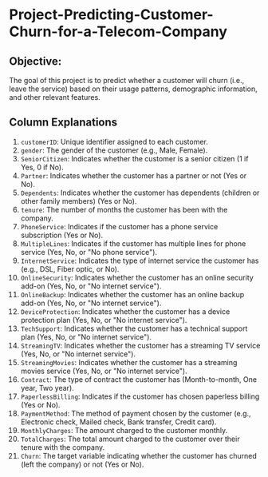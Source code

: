 # Project-Predicting-Customer-Churn-for-a-Telecom-Company

## Objective:
The goal of this project is to predict whether a customer will churn (i.e., leave the service) based on their usage patterns, demographic information, and other relevant features.

## Column Explanations

1. `customerID`: Unique identifier assigned to each customer.
2. `gender`: The gender of the customer (e.g., Male, Female).
3. `SeniorCitizen`: Indicates whether the customer is a senior citizen (1 if Yes, 0 if No).
4. `Partner`: Indicates whether the customer has a partner or not (Yes or No).
5. `Dependents`: Indicates whether the customer has dependents (children or other family members) (Yes or No).
6. `tenure`: The number of months the customer has been with the company.
7. `PhoneService`: Indicates if the customer has a phone service subscription (Yes or No).
8. `MultipleLines`: Indicates if the customer has multiple lines for phone service (Yes, No, or "No phone service").
9. `InternetService`: Indicates the type of internet service the customer has (e.g., DSL, Fiber optic, or No).
10. `OnlineSecurity`: Indicates whether the customer has an online security add-on (Yes, No, or "No internet service").
11. `OnlineBackup`: Indicates whether the customer has an online backup add-on (Yes, No, or "No internet service").
12. `DeviceProtection`: Indicates whether the customer has a device protection plan (Yes, No, or "No internet service").
13. `TechSupport`: Indicates whether the customer has a technical support plan (Yes, No, or "No internet service").
14. `StreamingTV`: Indicates whether the customer has a streaming TV service (Yes, No, or "No internet service").
15. `StreamingMovies`: Indicates whether the customer has a streaming movies service (Yes, No, or "No internet service").
16. `Contract`: The type of contract the customer has (Month-to-month, One year, Two year).
17. `PaperlessBilling`: Indicates if the customer has chosen paperless billing (Yes or No).
18. `PaymentMethod`: The method of payment chosen by the customer (e.g., Electronic check, Mailed check, Bank transfer, Credit card).
19. `MonthlyCharges`: The amount charged to the customer monthly.
20. `TotalCharges`: The total amount charged to the customer over their tenure with the company.
21. `Churn`: The target variable indicating whether the customer has churned (left the company) or not (Yes or No).
